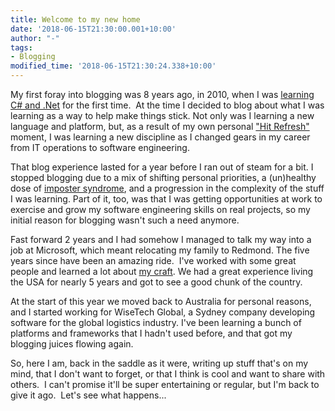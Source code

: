 ```yaml
---
title: Welcome to my new home
date: '2018-06-15T21:30:00.001+10:00'
author: "-"
tags: 
- Blogging
modified_time: '2018-06-15T21:30:24.338+10:00'
---
```

My first foray into blogging was 8 years ago, in 2010, when I was
[learning C# and .Net](https://learningcsharpnet.blogspot.com/) for the
first time.  At the time I decided to blog about what I was learning as
a way to help make things stick. Not only was I learning a new language
and platform, but, as a result of my own personal [\"Hit
Refresh\"](https://news.microsoft.com/hitrefresh/) moment, I was
learning a new discipline as I changed gears in my career from IT
operations to software engineering.

That blog experience lasted for a year before I ran out of steam for a
bit. I stopped blogging due to a mix of shifting personal priorities, a
(un)healthy dose of [imposter
syndrome](https://www.hanselman.com/blog/ImAPhonyAreYou.aspx), and a
progression in the complexity of the stuff I was learning. Part of it,
too, was that I was getting opportunities at work to exercise and grow
my software engineering skills on real projects, so my initial reason
for blogging wasn't such a need anymore.

Fast forward 2 years and I had somehow I managed to talk my way into a
job at Microsoft, which meant relocating my family to Redmond. The five
years since have been an amazing ride.  I've worked with some great
people and learned a lot about [my
craft](http://manifesto.softwarecraftsmanship.org/). We had a great
experience living the USA for nearly 5 years and got to see a good chunk
of the country.

At the start of this year we moved back to Australia for personal
reasons, and I started working for WiseTech Global, a Sydney company
developing software for the global logistics industry. I've been
learning a bunch of platforms and frameworks that I hadn't used before,
and that got my blogging juices flowing again.

So, here I am, back in the saddle as it were, writing up stuff that's on
my mind, that I don't want to forget, or that I think is cool and want
to share with others.  I can't promise it'll be super entertaining or
regular, but I'm back to give it ago.  Let's see what happens...

